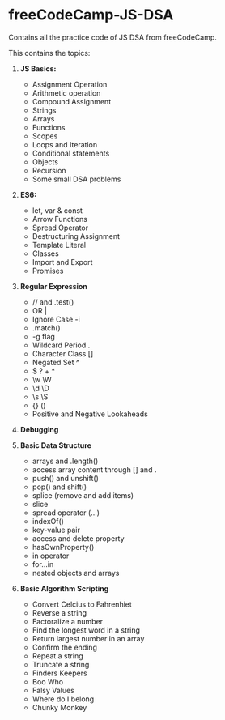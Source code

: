 # freeCodeCamp-JS-DSA
Contains all the practice code of JS DSA from freeCodeCamp. <br>

This contains the topics: 
1. **JS Basics:**
	- Assignment Operation  
	- Arithmetic operation 
	- Compound Assignment
	- Strings 
	- Arrays 
	- Functions 
	- Scopes 
	- Loops and Iteration 
	- Conditional statements 
	- Objects 
	- Recursion 
	- Some small DSA problems
	
2. **ES6:**
	- let, var & const
	- Arrow Functions
	- Spread Operator
	- Destructuring Assignment  
	- Template Literal  
	- Classes
	- Import and Export 
	- Promises
	
3. **Regular Expression**
	- // and .test()
	- OR |
	- Ignore Case -i
	- .match()
	- -g flag
	- Wildcard Period .
	- Character Class []
	- Negated Set ^
	- $ ? + * 
	- \w \W
	- \d \D
	- \s \S
	- {} ()
	- Positive and Negative Lookaheads

4. **Debugging**
5. **Basic Data Structure**
	- arrays and .length()
	- access array content through [] and .
	- push() and unshift()
	- pop() and shift()
	- splice (remove and add items)
	- slice
	- spread operator (...)
	- indexOf()
	- key-value pair
	- access and delete property
	- hasOwnProperty()
	- in operator
	- for...in
	- nested objects and arrays
6. **Basic Algorithm Scripting**
	- Convert Celcius to Fahrenhiet
	- Reverse a string
	- Factoralize a number
	- Find the longest word in a string
	- Return largest number in an array
	- Confirm the ending
	- Repeat a string
	- Truncate a string
	- Finders Keepers
	- Boo Who
	- Falsy Values
	- Where do I belong
	- Chunky Monkey

